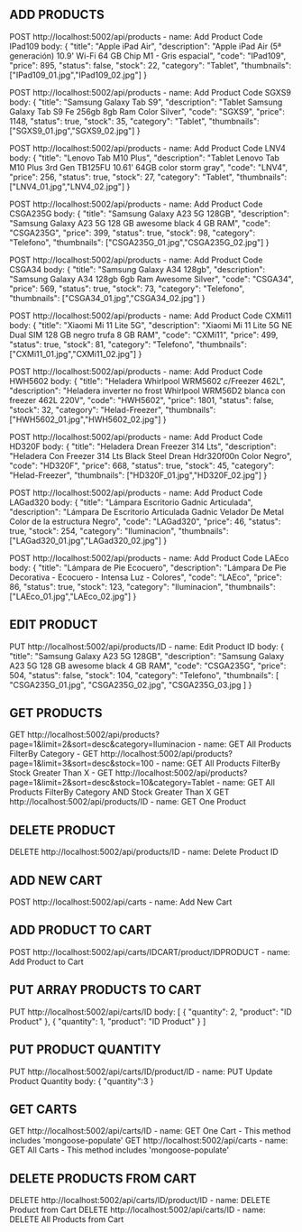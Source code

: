 ADD PRODUCTS
------------
POST http://localhost:5002/api/products - name: Add Product Code IPad109
body:
        {
            "title": "Apple iPad Air",
            "description": "Apple iPad Air (5ª generación) 10.9' Wi-Fi 64 GB Chip M1 - Gris espacial",
            "code": "IPad109",
            "price": 895,
            "status": false,
            "stock": 22,
            "category": "Tablet",
            "thumbnails": ["IPad109_01.jpg","IPad109_02.jpg"]
        }

POST http://localhost:5002/api/products - name: Add Product Code SGXS9
body:
        {
            "title": "Samsung Galaxy Tab S9",
            "description": "Tablet Samsung Galaxy Tab S9 Fe 256gb 8gb Ram Color Silver",
            "code": "SGXS9",
            "price": 1148,
            "status": true,
            "stock": 35,
            "category": "Tablet",
            "thumbnails": ["SGXS9_01.jpg","SGXS9_02.jpg"]
        }

POST http://localhost:5002/api/products - name: Add Product Code LNV4
body:
        {
            "title": "Lenovo Tab M10 Plus",
            "description": "Tablet Lenovo Tab M10 Plus 3rd Gen TB125FU 10.61' 64GB color storm gray",
            "code": "LNV4",
            "price": 256,
            "status": true,
            "stock": 27,
            "category": "Tablet",
            "thumbnails": ["LNV4_01.jpg","LNV4_02.jpg"]
        }

POST http://localhost:5002/api/products - name: Add Product Code CSGA235G
body:
        {
            "title": "Samsung Galaxy A23 5G 128GB",
            "description": "Samsung Galaxy A23 5G 128 GB awesome black 4 GB RAM",
            "code": "CSGA235G",
            "price": 399,
            "status": true,
            "stock": 98,
            "category": "Telefono",
            "thumbnails": ["CSGA235G_01.jpg","CSGA235G_02.jpg"]
        }

POST http://localhost:5002/api/products - name: Add Product Code CSGA34
body:
        {
            "title": "Samsung Galaxy A34 128gb",
            "description": "Samsung Galaxy A34 128gb 6gb Ram Awesome Silver",
            "code": "CSGA34",
            "price": 569,
            "status": true,
            "stock": 73,
            "category": "Telefono",
            "thumbnails": ["CSGA34_01.jpg","CSGA34_02.jpg"]
        }

POST http://localhost:5002/api/products - name: Add Product Code CXMi11
body:
        {
            "title": "Xiaomi Mi 11 Lite 5G",
            "description": "Xiaomi Mi 11 Lite 5G NE Dual SIM 128 GB negro trufa 8 GB RAM",
            "code": "CXMi11",
            "price": 499,
            "status": true,
            "stock": 81,
            "category": "Telefono",
            "thumbnails": ["CXMi11_01.jpg","CXMi11_02.jpg"]
        }

POST http://localhost:5002/api/products - name: Add Product Code HWH5602
body:
        {
            "title": "Heladera Whirlpool WRM5602 c/Freezer 462L",
            "description": "Heladera inverter no frost Whirlpool WRM56D2 blanca con freezer 462L 220V",
            "code": "HWH5602",
            "price": 1801,
            "status": false,
            "stock": 32,
            "category": "Helad-Freezer",
            "thumbnails": ["HWH5602_01.jpg","HWH5602_02.jpg"]
        }

POST http://localhost:5002/api/products - name: Add Product Code HD320F
body:
        {
            "title": "Heladera Drean Freezer 314 Lts",
            "description": "Heladera Con Freezer 314 Lts Black Steel Drean Hdr320f00n Color Negro",
            "code": "HD320F",
            "price": 668,
            "status": true,
            "stock": 45,
            "category": "Helad-Freezer",
            "thumbnails": ["HD320F_01.jpg","HD320F_02.jpg"]
        }

POST http://localhost:5002/api/products - name: Add Product Code LAGad320
body:
        {
            "title": "Lámpara Escritorio Gadnic Articulada",
            "description": "Lámpara De Escritorio Articulada Gadnic Velador De Metal Color de la estructura Negro",
            "code": "LAGad320",
            "price": 46,
            "status": true,
            "stock": 254,
            "category": "Iluminacion",
            "thumbnails": ["LAGad320_01.jpg","LAGad320_02.jpg"]
        }

POST http://localhost:5002/api/products - name: Add Product Code LAEco
body:
        {
            "title": "Lámpara de Pie Ecocuero",
            "description": "Lámpara De Pie Decorativa - Ecocuero - Intensa Luz - Colores",
            "code": "LAEco",
            "price": 86,
            "status": true,
            "stock": 123,
            "category": "Iluminacion",
            "thumbnails": ["LAEco_01.jpg","LAEco_02.jpg"]
        }

EDIT PRODUCT
------------
PUT http://localhost:5002/api/products/ID - name: Edit Product ID
body:
        {
                "title": "Samsung Galaxy A23 5G 128GB",
                "description": "Samsung Galaxy A23 5G 128 GB awesome black 4 GB RAM",
                "code": "CSGA235G",
                "price": 504,
                "status": false,
                "stock": 104,
                "category": "Telefono",
                "thumbnails": [
                    "CSGA235G_01.jpg",
                    "CSGA235G_02.jpg",
                    "CSGA235G_03.jpg
                ]
        }

GET PRODUCTS
------------
GET http://localhost:5002/api/products?page=1&limit=2&sort=desc&category=Iluminacion - name: GET All Products FilterBy Category -
GET http://localhost:5002/api/products?page=1&limit=3&sort=desc&stock=100 - name: GET All Products FilterBy Stock Greater Than X -
GET http://localhost:5002/api/products?page=1&limit=2&sort=desc&stock=10&category=Tablet - name: GET All Products FilterBy Category AND Stock Greater Than X
GET http://localhost:5002/api/products/ID - name: GET One Product

DELETE PRODUCT
--------------
DELETE http://localhost:5002/api/products/ID - name: Delete Product ID


ADD NEW CART
------------
POST http://localhost:5002/api/carts - name: Add New Cart

ADD PRODUCT TO CART
-------------------
POST http://localhost:5002/api/carts/IDCART/product/IDPRODUCT - name: Add Product to Cart

PUT ARRAY PRODUCTS TO CART
--------------------------
PUT http://localhost:5002/api/carts/ID
body:
        [
            {
                "quantity": 2,
                "product": "ID Product"
            },
            {
                "quantity": 1,
                "product": "ID Product"
            }
        ]

PUT PRODUCT QUANTITY
--------------------
PUT http://localhost:5002/api/carts/ID/product/ID - name: PUT Update Product Quantity
body: 
        {
            "quantity":3
        }

GET CARTS
---------
GET http://localhost:5002/api/carts/ID - name: GET One Cart - This method includes 'mongoose-populate'
GET http://localhost:5002/api/carts - name: GET All Carts - This method includes 'mongoose-populate'

DELETE PRODUCTS FROM CART
-------------------------
DELETE http://localhost:5002/api/carts/ID/product/ID - name: DELETE Product from Cart
DELETE http://localhost:5002/api/carts/ID - name: DELETE All Products from Cart
